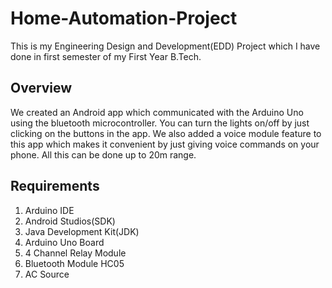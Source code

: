 # Home-Automation-Project
This is my Engineering Design and Development(EDD) Project which I have done in first semester of my First Year B.Tech.

## Overview
  We created an Android app which communicated with the Arduino Uno using the bluetooth microcontroller.
  You can turn the lights on/off by just clicking on the buttons in the app.
  We also added a voice module feature to this app which makes it convenient by just giving voice commands on your phone.
  All this can be done up to 20m range.
  
## Requirements
  1. Arduino IDE
  2. Android Studios(SDK)
  3. Java Development Kit(JDK)
  4. Arduino Uno Board
  5. 4 Channel Relay Module
  6. Bluetooth Module HC05
  7. AC Source
  

  
